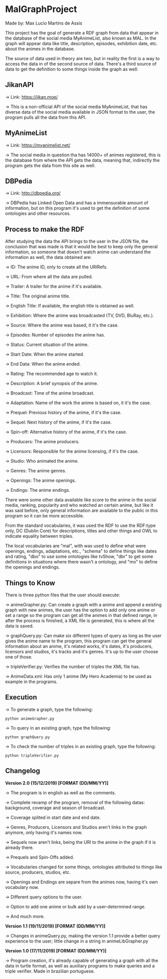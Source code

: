 # MalGraphProject

Made by: Max Lucio Martins de Assis

This project has the goal of generate a RDF graph from data that appear in the database of the social media MyAnimeList, also known as MAL. In the graph will appear data like title, description, episodes, exhibition date, etc. about the animes in the database.

The source of data used in theory are two, but in reality the first is a way to access the data in of the second source of data. There's a third source of data to get the definition to some things inside the graph as well:

## JikanAPI

-> Link: https://jikan.moe/

-> This is a non-official API of the social media MyAnimeList, that has diverse data of the social media available in JSON format to the user, the program pulls all the data from this API.

## MyAnimeList

-> Link: https://myanimelist.net/

-> The social media in question tha has 14000+ of animes registered, this is the database from where the API gets the data, meaning that, indirectly the program gets the data from this site as well.

## DBPedia

-> Link: http://dbpedia.org/

-> DBPedia has Linked Open Data and has a immensurable amount of information, but on this program it's used to get the definition of some ontologies and other resources.

## Process to make the RDF

After studying the data the API brings to the user in the JSON file, the conclusion that was made is that it would be best to keep only the general information, so someone that doesn't watch anime can understand the information as well, the data obtained are:

-> ID: The anime ID, only to create all the URIRefs.

-> URL: From where all the data are pulled.

-> Trailer: A trailer for the anime if it's available.

-> Title: The original anime title.

-> English Title: If available, the english title is obtained as well.

-> Exhibition: Where the anime was broadcasted (TV, DVD, BluRay, etc.).

-> Source: Where the anime was based, it it's the case.

-> Episodes: Number of episodes the anime has.

-> Status: Current situation of the anime.

-> Start Date: When the anime started.

-> End Data: When the anime ended.

-> Rating: The recommended age to watch it.

-> Description: A brief synopsis of the anime.

-> Broadcast: Time of the anime broadcast.

-> Adaptation: Name of the work the anime is based on, it it's the case.

-> Prequel: Previous history of the anime, if it's the case.

-> Sequel: Next history of the anime, if it's the case.

-> Spin-off: Alternative history of the anime, if it's the case.

-> Producers: The anime producers.

-> Licensors: Responsible for the anime licensing, if it's the case.

-> Studio: Who animated the anime.

-> Genres: The anime genres.

-> Openings: The anime openings.

-> Endings: The anime endings.

There were some other data available like score to the anime in the social media, ranking, popularity and who watched an certain anime, but like it was said before, only general information are available to the public in this program so it can be more accessible.

From the standard vocabularies, it was used the RDF to use the RDF:type only, DC (Dublin Core) for descriptions, titles and other things and OWL to indicate equality between triples.

The local vocabularies are "mal", with was used to define what were openings, endings, adaptations, etc., "schema" to define things like dates and rating, "dbo" to use some ontologies like tvShow, "dbr" to get some definitions in situations where there wasn't a ontology, and "mo" to define the openings and endings.

## Things to Know

There is three python files that the user should execute:

-> animeGrapher.py: Can create a graph with a anime and append a existing graph with new animes, the user has the option to add only one anime or set a range so the program can get all the animes in that defined range, in after the process is finished, a XML file is generated, this is where all the data is saved.

-> graphQuery.py: Can make six different types of query as long as the user gives the anime name to the program, this program can get the general information about an anime, it's related works, it's dates, it's producers, licensors and studios, it's tracks and it's genres. It's up to the user choose one of those.

-> tripleVerifier.py: Verifies the number of triples the XML file has.

-> AnimeData.xml: Has only 1 anime (My Hero Academia) to be used as example in the programs.

## Execution

-> To generate a graph, type the following:

~~~
python animeGrapher.py
~~~

-> To query in an existing graph, type the following:

~~~
python graphQuery.py
~~~

-> To check the number of triples in an existing graph, type the following:

~~~
python tripleVerifier.py
~~~

## Changelog

**Version 2.0 (15/12/2019) [FORMAT (DD/MM/YY)]**

-> The program is in english as well as the comments.

-> Complete revamp of the program, removal of the following datas: background, coverage and season of broadcast.

-> Coverage splited in start date and end date.

-> Genres, Producers, Licensors and Studios aren't links in the graph anymore, only having it's names now.

-> Sequels now aren't links, being the URI to the anime in the graph if it is already there.

-> Prequels and Spin-Offs added.

-> Vocabularies changed for some things, ontologies attributed to things like source, producers, studios, etc.

-> Openings and Endings are separe from the animes now, having it's own vocabulary now.

-> Different query options to the user.

-> Option to add one anime or bulk add by a user-determined range.

-> And much more.

**Version 1.1 (19/11/2019) [FORMAT (DD/MM/YY)]**

-> Changes in animeQuery.py, making the version 1.1 provide a better query experience to the user; little change in a string in animeLibGrapher.py

**Version 1.0 (17/11/2019) [FORMAT (DD/MM/YY)]**

-> Program creation, it's already capable of generating a graph with all the data in turtle format, as well as auxiliary programs to make queries and a triple verifier. Made in brazilian portuguese.